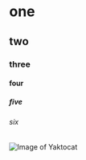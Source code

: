 # one
## two
### three
#### four
##### five
###### six

![Image of Yaktocat](https://octodex.github.com/images/yaktocat.png)
